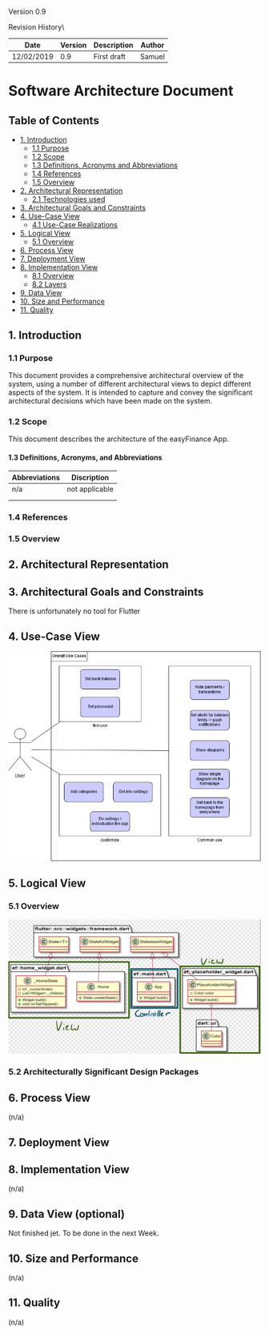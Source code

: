 Version 0.9
 
Revision History\
			
| Date       | Version | Description   | Author        |
|------------|---------|---------------|---------------|
| 12/02/2019 | 0.9     | First draft   | Samuel        |



# Software Architecture Document

## Table of Contents
- [1. Introduction](#1-introduction)
    - [1.1 Purpose](#11-purpose)
    - [1.2 Scope](#12-scope)
    - [1.3 Definitions, Acronyms and Abbreviations](#13-definitions-acronyms-and-abbreviations)
    - [1.4 References](#14-references)
    - [1.5 Overview](#15-overview)
- [2. Architectural Representation](#2-architectural-representation)
    - [2.1 Technologies used](#21-technologies-used)
- [3. Architectural Goals and Constraints](#3-architectural-goals-and-constraints)
- [4. Use-Case View](#4-use-case-view)
    - [4.1 Use-Case Realizations](#41-use-case-realizations)
- [5. Logical View](#5-logical-view)
    - [5.1 Overview](#51-overview)
- [6. Process View](#6-process-view)
- [7. Deployment View](#7-deployment-view)
- [8. Implementation View](#8-implementation-view)
    - [8.1 Overview](#81-overview)
    - [8.2 Layers](#82-layers)
- [9. Data View](#9-data-view)
- [10. Size and Performance](#10-size-and-performance)
- [11. Quality](#11-quality)

## 1. Introduction
### 1.1	Purpose
This document provides a comprehensive architectural overview of the system, using a number of different architectural views to depict different aspects of the system. It is intended to capture and convey the significant architectural decisions which have been made on the system.

### 1.2	Scope
This document describes the architecture of the easyFinance App.

#### 1.3	Definitions, Acronyms, and Abbreviations
| Abbreviations		| Discription		| 
|-----------------------|-----------------------|
| n/a			| not applicable	| 
|			| 			| 
|			| 			| 

### 1.4	References
### 1.5	Overview

## 2. Architectural Representation 

## 3. Architectural Goals and Constraints 
There is unfortunately no tool for Flutter
## 4. Use-Case View
![Our overall Usecas](./OverallUsecases.png)
## 5. Logical View 
### 5.1	Overview
![Class Diagram MVC](./CD-MVC.png)
### 5.2	Architecturally Significant Design Packages

## 6. Process View 
(n/a)

## 7. Deployment View 

## 8. Implementation View 
(n/a)

## 9. Data View (optional)
Not finished jet. To be done in the next Week.
## 10. Size and Performance
(n/a)

## 11. Quality 
(n/a)
